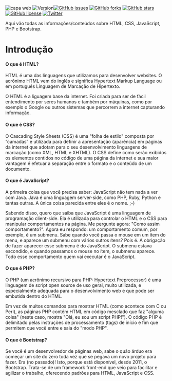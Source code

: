 ![capa web](https://user-images.githubusercontent.com/6373438/45364322-3dc51d80-b5b0-11e8-8941-d65c3b551917.png)
![Version](https://img.shields.io/badge/Version-1.0.0-blue.svg)[![GitHub issues](https://img.shields.io/github/issues/adrianoleitedasilva/CSharp.svg)](https://github.com/adrianoleitedasilva/CSharp/issues) [![GitHub forks](https://img.shields.io/github/forks/adrianoleitedasilva/CSharp.svg)](https://github.com/adrianoleitedasilva/CSharp/network)  [![GitHub stars](https://img.shields.io/github/stars/adrianoleitedasilva/CSharp.svg)](https://github.com/adrianoleitedasilva/CSharp/stargazers) [![GitHub license](https://img.shields.io/github/license/adrianoleitedasilva/CSharp.svg)](https://github.com/adrianoleitedasilva/CSharp/blob/master/LICENSE) [![Twitter](https://img.shields.io/twitter/url/https/github.com/adrianoleitedasilva/CSharp.svg?style=social)](https://twitter.com/intent/tweet?text=Wow:&url=https%3A%2F%2Fgithub.com%2Fadrianoleitedasilva%2FCSharp)

Aqui vão todas as informações/conteúdos sobre HTML, CSS, JavaScript, PHP e Bootstrap. 

# Introdução

#### O que é HTML?
HTML é uma das linguagens que utilizamos para desenvolver websites. O acrônimo HTML vem do inglês e significa Hypertext Markup Language ou em português Linguagem de Marcação de Hipertexto.

O HTML é a liguagem base da internet. Foi criada para ser de fácil entendimento por seres humanos e também por máquinas, como por exemplo o Google ou outros sistemas que percorrem a internet capturando informação.

#### O que é CSS?
O Cascading Style Sheets (CSS) é uma "folha de estilo" composta por “camadas” e utilizada para definir a apresentação (aparência) em páginas da internet que adotam para o seu desenvolvimento linguagens de marcação (como XML, HTML e XHTML). O CSS define como serão exibidos os elementos contidos no código de uma página da internet e sua maior vantagem é efetuar a separação entre o formato e o conteúdo de um documento.

#### O que é JavaScript?
A primeira coisa que você precisa saber: JavaScript não tem nada a ver com Java. Java é uma linguagem server-side, como PHP, Ruby, Python e tantas outras. A única coisa parecida entre eles é o nome. ;-)

Sabendo disso, quero que saiba que JavaScript é uma linguagem de programação client-side. Ela é utilizada para controlar o HTML e o CSS para manipular comportamentos na página. Me pergunte agora: "Como assim comportamento?". Agora eu respondo: um comportamento comum, por exemplo, é um submenu. Sabe quando você passa o mouse em um ítem do menu, e aparece um submenu com vários outros ítens? Pois é. A obrigação de fazer aparecer esse submenu é do JavaScript. O submenu estava escondido, e quando passamos o mouse no ítem, o submenu aparece. Todo esse comportamento quem vai executar é o JavaScript.

#### O que é PHP?
O PHP (um acrônimo recursivo para PHP: Hypertext Preprocessor) é uma linguagem de script open source de uso geral, muito utilizada, e especialmente adequada para o desenvolvimento web e que pode ser embutida dentro do HTML.

Em vez de muitos comandos para mostrar HTML (como acontece com C ou Perl), as páginas PHP contém HTML em código mesclado que faz "alguma coisa" (neste caso, mostra "Olá, eu sou um script PHP!"). O código PHP é delimitado pelas instruções de processamento (tags) de início e fim <?php e ?> que permitem que você entre e saia do "modo PHP".

#### O que é Bootstrap?
Se você é um desenvolvedor de páginas web, sabe o quão árduo era começar um site do zero toda vez que se pegava um novo projeto para fazer. Era (no passado)! Isto, porque está disponível, desde 2011, o Bootstrap. Trata-se de um framework front-end que veio para facilitar e agilizar o trabalho, oferecendo padrões para HTML, JavaScript e CSS.